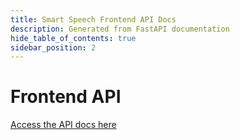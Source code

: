 ```yaml
---
title: Smart Speech Frontend API Docs
description: Generated from FastAPI documentation
hide_table_of_contents: true
sidebar_position: 2
---
```



# Frontend API

<a target="_blank" href="/typedoc/index.html">Access the API docs here</a>